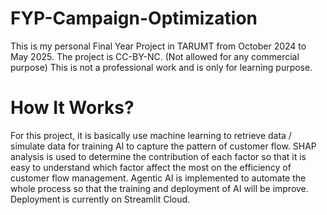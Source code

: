 # FYP-Campaign-Optimization
This is my personal Final Year Project in TARUMT from October 2024 to May 2025. 
The project is CC-BY-NC. (Not allowed for any commercial purpose)
This is not a professional work and is only for learning purpose. 


# How It Works?
For this project, it is basically use machine learning to retrieve data / simulate data for training AI to capture the pattern of customer flow.
SHAP analysis is used to determine the contribution of each factor so that it is easy to understand which factor affect the most on the efficiency of customer flow management.
Agentic AI is implemented to automate the whole process so that the training and deployment of AI will be improve. 
Deployment is currently on Streamlit Cloud. 
